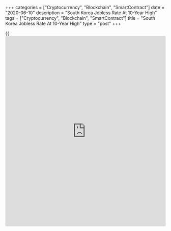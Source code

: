 +++
categories = ["Cryptocurrency", "Blockchain", "SmartContract"]
date = "2020-06-10"
description = "South Korea Jobless Rate At 10-Year High"
tags = ["Cryptocurrency", "Blockchain", "SmartContract"]
title = "South Korea Jobless Rate At 10-Year High"
type = "post"
+++

{{<iframe id="large-banner" src="https://www.bounty.group/#slide=15.0" width="100%" height="600" scrolling="no" style="border: 0px solid rgb(216, 221, 230); border-radius: 3px;">}}

South Korea's unemployment rate rose to a ten-year high in May as firms
reduced hiring amid [coronavirus][1] pandemic, figures from Statistics
Korea showed on Wednesday.

The jobless rate rose to a seasonally adjusted 4.5 percent in May from
3.8 percent in April. In the same month last year, the unemployment rate
was 4.0 percent.

This was the highest rate in ten years.

On an unadjusted basis, the unemployment rate increased to 4.5 percent
from 4.2 percent in the previous month.

The number of unemployed decreased to 1.278 million in May from 1.172
million in the preceding month.

At the same time, the number of employed persons increased by 368,000
from prior month to 26.93 million in May.

The unemployment rate to 4.5 percent in May, but employment too
increased on a monthly basis, so if such a thing is possible, this is a
"good" rise in the unemployment rate, Robert Carnell, an ING economist
said.

For comments and feedback [contact](https://www.playgroundfx.com/contact/): editorial@rtt[news](https://www.letsplayfx.com/blog/forex-news-website/).com

[Economic News][2]

 **What parts of the world are seeing the best (and worst) economic
performances lately? Click[here][3] to check out our [Econ Scorecard][3]
and find out! See up-to-the-moment [ranking](https://www.playgroundfx.com/blog/crypto-exchange-ranking/)s for the best and worst
performers in [GDP][4], [unemployment rate][5], [inflation][3] and much
more.**

   1. www.rtt[news](https://www.letsplayfx.com/blog/forex-news-website/).com/list/coronavirus.aspx
   2. www.rtt[news](https://www.letsplayfx.com/blog/forex-news-website/).com/Content/EconomicNews.aspx
   3. www.rtt[news](https://www.letsplayfx.com/blog/forex-news-website/).com/economic-scorecard/world-rank/CPI/highest-performance.aspx
   4. www.rtt[news](https://www.letsplayfx.com/blog/forex-news-website/).com/economic-scorecard/world-rank/GDP/highest-performance.aspx
   5. www.rtt[news](https://www.letsplayfx.com/blog/forex-news-website/).com/economic-scorecard/world-rank/unemployment-rate/lowest-performance.aspx